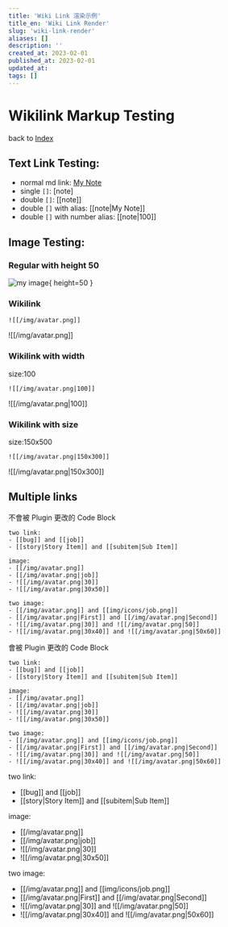 ```yaml
---
title: 'Wiki Link 渲染示例'
title_en: 'Wiki Link Render'
slug: 'wiki-link-render'
aliases: []
description: ''
created_at: 2023-02-01 
published_at: 2023-02-01 
updated_at: 
tags: []
---
```


# Wikilink Markup Testing

back to [Index](/)

## Text Link Testing:

- normal md link: [My Note](note)
- single `[]`: [note]
- double `[]`: [[note]]
- double `[]` with alias: [[note|My Note]]
- double `[]` with number alias: [[note|100]]

## Image Testing:

### Regular with height 50

![my image](/img/avatar.png){ height=50 }

### Wikilink

```
![[/img/avatar.png]]
```

![[/img/avatar.png]]

### Wikilink with width

size:100

```
![[/img/avatar.png|100]]
```

![[/img/avatar.png|100]]

### Wikilink with size

size:150x500

```
![[/img/avatar.png|150x300]]
``` 

![[/img/avatar.png|150x300]]

## Multiple links

不會被 Plugin 更改的 Code Block
```
two link:
- [[bug]] and [[job]]
- [[story|Story Item]] and [[subitem|Sub Item]]

image:
- [[/img/avatar.png]] 
- [[/img/avatar.png|job]]
- ![[/img/avatar.png|30]]
- ![[/img/avatar.png|30x50]]

two image:
- [[/img/avatar.png]] and [[img/icons/job.png]]
- [[/img/avatar.png|First]] and [[/img/avatar.png|Second]]
- ![[/img/avatar.png|30]] and ![[/img/avatar.png|50]]
- ![[/img/avatar.png|30x40]] and ![[/img/avatar.png|50x60]]
```

會被 Plugin 更改的 Code Block
~~~
two link:
- [[bug]] and [[job]]
- [[story|Story Item]] and [[subitem|Sub Item]]

image:
- [[/img/avatar.png]] 
- [[/img/avatar.png|job]]
- ![[/img/avatar.png|30]]
- ![[/img/avatar.png|30x50]]

two image:
- [[/img/avatar.png]] and [[img/icons/job.png]]
- [[/img/avatar.png|First]] and [[/img/avatar.png|Second]]
- ![[/img/avatar.png|30]] and ![[/img/avatar.png|50]]
- ![[/img/avatar.png|30x40]] and ![[/img/avatar.png|50x60]]
~~~

two link:
- [[bug]] and [[job]]
- [[story|Story Item]] and [[subitem|Sub Item]]

image:
- [[/img/avatar.png]] 
- [[/img/avatar.png|job]]
- ![[/img/avatar.png|30]]
- ![[/img/avatar.png|30x50]]

two image:
- [[/img/avatar.png]] and [[img/icons/job.png]]
- [[/img/avatar.png|First]] and [[/img/avatar.png|Second]]
- ![[/img/avatar.png|30]] and ![[/img/avatar.png|50]]
- ![[/img/avatar.png|30x40]] and ![[/img/avatar.png|50x60]]
